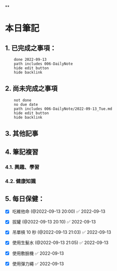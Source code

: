 **
# 本日筆記

## 1. 已完成之事項：
```tasks
	done 2022-09-13
	path includes 006-DailyNote
	hide edit button 
	hide backlink
```

## 2. 尚未完成之事項
```tasks
	not done
	no due date
	path includes 006-DailyNote/2022-09-13_Tue.md
	hide edit button 
	hide backlink
```

## 3. 其他記事

## 4. 筆記複習
### 4.1. 興趣、學習

### 4.2. 健康知識

## 5. 每日保健：
- [x] 吃維他命 (@2022-09-13 20:00) ✅ 2022-09-13
- [x] 拔罐 (@2022-09-13 20:10) ✅ 2022-09-13
- [x] 吊單槓 10 秒 (@2022-09-13 21:03) ✅ 2022-09-13
- [x] 使用生髮水 (@2022-09-13 21:05) ✅ 2022-09-13
- [x] 使用敷臉機 ✅ 2022-09-13
- [x] 使用彈力繩 ✅ 2022-09-13


